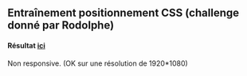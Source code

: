 ## Entraînement positionnement CSS (challenge donné par Rodolphe)
#### Résultat [**ici**](https://dianatecher.github.io/training-perso/)
Non responsive. 
(OK sur une résolution de 1920*1080)


